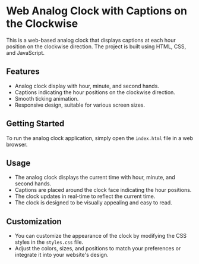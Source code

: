 # Web Analog Clock with Captions on the Clockwise

This is a web-based analog clock that displays captions at each hour position on the clockwise direction. The project is built using HTML, CSS, and JavaScript.

## Features

- Analog clock display with hour, minute, and second hands.
- Captions indicating the hour positions on the clockwise direction.
- Smooth ticking animation.
- Responsive design, suitable for various screen sizes.

## Getting Started

To run the analog clock application, simply open the `index.html` file in a web browser.

## Usage

- The analog clock displays the current time with hour, minute, and second hands.
- Captions are placed around the clock face indicating the hour positions.
- The clock updates in real-time to reflect the current time.
- The clock is designed to be visually appealing and easy to read.

## Customization

- You can customize the appearance of the clock by modifying the CSS styles in the `styles.css` file.
- Adjust the colors, sizes, and positions to match your preferences or integrate it into your website's design.
